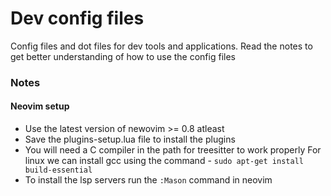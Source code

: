 # Dev config files
Config files and dot files for dev tools and applications. 
Read the notes to get better understanding of how to use the config files

### Notes

#### Neovim setup
- Use the latest version of newovim >= 0.8 atleast
- Save the plugins-setup.lua file to install the plugins
- You will need a C compiler in the path for treesitter to work properly
For linux we can install gcc using the command - ```sudo apt-get install build-essential```
- To install the lsp servers run the `:Mason` command in neovim
